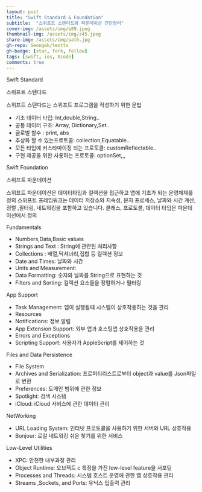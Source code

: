 ```yaml
---
layout: post
title: "Swift Standard & Foundation"
subtitle:  "스위프트 스탠다드와 파운데이션 간단정리"
cover-img: /assets/img/e89.jpeg
thumbnail-img: /assets/img/z45.jpeg
share-img: /assets/img/path.jpg
gh-repo: Seongwk/testts
gh-badge: [star, fork, follow]
tags: [swift, ios, Xcode]
comments: true
---
```


Swift Standard

스위프트 스탠다드

스위프트 스탠다드는 스위프트 프로그램을 작성하기 위한 문법

- 기초 데이터 타입: Int,double,String..
- 공통 데이터 구조: Array, Dictionary,Set..
- 글로벌 함수 : print, abs
- 추상화 할 수 있는프로토콜: collection,Equatable.. 
- 모든 타입에 커스타마이징 되는 프로토콜: customReflectable..
- 구현 제공을 위한 사용하는 프로토콜: optionSet,,,



Swift Foundation

스위프트 파운데이션

스위프트 파운데이션은 데이터타입과 컬렉션을 접근하고 앱에 기초가 되는 운영체제를 정의
스위프트 프레임워크는 데이터 저장소와 지속성, 문자 프로세스, 날짜와 시간 계산,  정렬 ,필터링,
네트워킹을 포함하고 있습니다. 클래스, 프로토콜, 데이터 타입은 파운데이션에서 정의


Fundamentals

- Numbers,Data,Basic values 
- Strings and Text :  String에 관련된 처리사항
- Collections : 배열,딕셔너리,집합 등 컬렉션 정보
- Date and Times: 날짜와 시간
- Units and Measurement: 
- Data Formatting: 숫자와 날짜를 String으로 표현하는 것
- Filters and Sorting: 컬렉션 요소들을 정렬하거나 필터링

App Support

- Task Management: 앱이 실행될때  시스템이 상호작용하는 것을 관리
- Resources
- Notifications: 정보 알림
- App Extension Support: 외부 앱과 호스팅앱 상호작용을 관리
- Errors and Exceptions
- Scripting Support: 사용자가 AppleScript를 제어하는 것

Files and Data Persistence

- File System
- Archives and Serialization: 프로퍼티리스트로부터 object과 value를 Json파일로 변환
- Preferences: 도메인 범위에 관한 정보 
- Spotlight: 검색 시스템
- iCloud: iCloud 서비스에 관한 데이터 관리

NetWorking
- URL Loading System: 인터넷 프로토콜을 사용하기 위한 서버와 URL 상호작용
- Bonjour: 로컬 네트워킹 쉬운 찾기를 위한 서비스

Low-Level Utilities

- XPC: 안전한 내부과정 관리
- Object Runtime: 오브젝트 c 특징을 가진 low-level feature을 서포팅
- Processes and Threads: 시스템 호스트 운영에 관한 앱 상호작용 관리
- Streams ,Sockets, and Ports: 유닉스 입출력 관리
